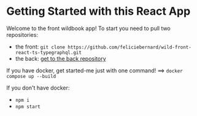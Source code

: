 # Getting Started with this React App

Welcome to the front wildbook app!
To start you need to pull two repositories:

- the front: `git clone https://github.com/feliciebernard/wild-front-react-ts-typegraphql.git`
- the back: [get to the back repository](https://github.com/feliciebernard/wild-back-node-ts-typegraphql.git)

If you have docker, get started-me just with one command! ==> `docker compose up --build`

If you don't have docker:

- `npm i`
- `npm start`
